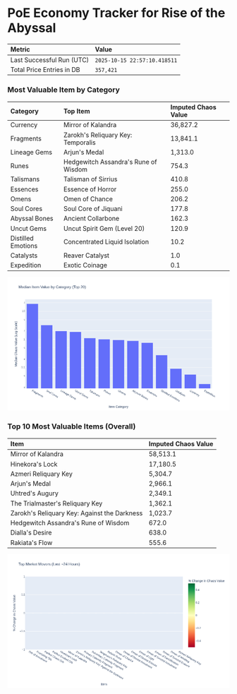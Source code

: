 # PoE Economy Tracker for Rise of the Abyssal

<!-- START_MAINTENANCE -->
| Metric | Value |
|:---|:---|
| Last Successful Run (UTC) | `2025-10-15 22:57:10.418511` |
| Total Price Entries in DB | `357,421` |

<!-- END_MAINTENANCE -->

<!-- START_DATAFRAME_DEBUG -->
<!-- END_DATAFRAME_DEBUG -->

<!-- START_CATEGORY_ANALYSIS -->
### Most Valuable Item by Category
| Category | Top Item | Imputed Chaos Value |
| :--- | :--- | :--- |
| Currency | Mirror of Kalandra | 36,827.2 |
| Fragments | Zarokh's Reliquary Key: Temporalis | 13,841.1 |
| Lineage Gems | Arjun's Medal | 1,313.0 |
| Runes | Hedgewitch Assandra's Rune of Wisdom | 754.3 |
| Talismans | Talisman of Sirrius | 410.8 |
| Essences | Essence of Horror | 255.0 |
| Omens | Omen of Chance | 206.2 |
| Soul Cores | Soul Core of Jiquani | 177.8 |
| Abyssal Bones | Ancient Collarbone | 162.3 |
| Uncut Gems | Uncut Spirit Gem (Level 20) | 120.9 |
| Distilled Emotions | Concentrated Liquid Isolation | 10.2 |
| Catalysts | Reaver Catalyst | 1.0 |
| Expedition | Exotic Coinage | 0.1 |


![Category Analysis Chart](charts/category_analysis.png)
<!-- END_ANALYSIS -->

<!-- START_ANALYSIS -->
### Top 10 Most Valuable Items (Overall)
| Item | Imputed Chaos Value |
| :--- | :--- |
| Mirror of Kalandra | 58,513.1 |
| Hinekora's Lock | 17,180.5 |
| Azmeri Reliquary Key | 5,304.7 |
| Arjun's Medal | 2,966.1 |
| Uhtred's Augury | 2,349.1 |
| The Trialmaster's Reliquary Key | 1,362.1 |
| Zarokh's Reliquary Key: Against the Darkness | 1,023.7 |
| Hedgewitch Assandra's Rune of Wisdom | 672.0 |
| Dialla's Desire | 638.0 |
| Rakiata's Flow | 555.6 |


![Market Movers Chart](charts/market_movers.png)
<!-- END_ANALYSIS -->
